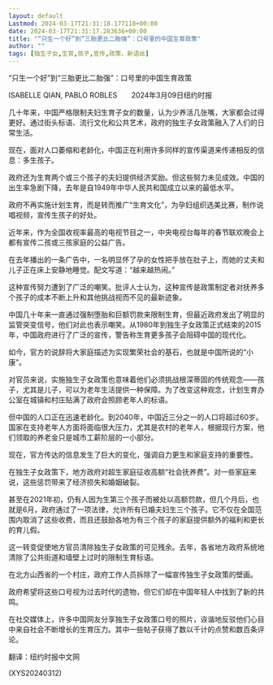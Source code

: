 ```yaml
---
layout: default
Lastmod: 2024-03-17T21:31:18.177118+00:00
date: 2024-03-17T21:31:17.283636+00:00
title: "“只生一个好”到“三胎更比二胎强”：口号里的中国生育政策"
author: ""
tags: [独生子女,生育,孩子,宣传,政策，新语丝]
---
```


“只生一个好”到“三胎更比二胎强”：口号里的中国生育政策

ISABELLE QIAN, PABLO ROBLES　　2024年3月09日纽约时报

几十年来，中国严格限制夫妇生育子女的数量，认为少养活几张嘴，大家都会过得更好。通过街头标语、流行文化和公共艺术，政府的独生子女政策融入了人们的日常生活。

现在，面对人口萎缩和老龄化，中国正在利用许多同样的宣传渠道来传递相反的信息：多生孩子。

政府还为生育两个或三个孩子的夫妇提供经济奖励。但这些努力未见成效。中国的出生率急剧下降，去年是自1949年中华人民共和国成立以来的最低水平。

政府不再实施计划生育，而是转而推广“生育文化”，为孕妇组织选美比赛，制作说唱视频，宣传生孩子的好处。

近年来，作为全国收视率最高的电视节目之一，中央电视台每年的春节联欢晚会上都有宣传二孩或三孩家庭的公益广告。

在去年播出的一条广告中，一名明显怀了孕的女性把手放在肚子上，而她的丈夫和儿子正在床上安静地睡觉。配文写道：“越来越热闹。”

这种宣传努力遭到了广泛的嘲笑。批评人士认为，这种宣传是政策制定者对抚养多个孩子的成本不断上升和其他挑战视而不见的最新迹象。

中国几十年来一直通过强制堕胎和巨额罚款来限制生育，但最近政府发出了明显的监管突变信号，他们对此也表示嘲笑。从1980年到独生子女政策正式结束的2015年，中国政府进行了广泛的宣传，警告称生育更多孩子会阻碍中国的现代化。

如今，官方的说辞将大家庭描述为实现繁荣社会的基石，也就是中国所说的“小康”。

对官员来说，实施独生子女政策也意味着他们必须挑战根深蒂固的传统观念——孩子，尤其是儿子，可以为老年生活提供一种保障。为了改变这种观念，计划生育办公室在城镇和村庄贴满了政府会照顾老年人的标语。

但中国的人口正在迅速老龄化。到2040年，中国近三分之一的人口将超过60岁。国家在支持老年人方面将面临很大压力，尤其是农村的老年人，根据现行方案，他们领取的养老金只是城市工薪阶层的一小部分。

现在，官方传达的信息发生了巨大的变化，强调自力更生和家庭支持的重要性。

在独生子女政策下，地方政府对超生家庭征收高额“社会抚养费”。对一些家庭来说，这些惩罚带来了经济损失和婚姻破裂。

甚至在2021年初，仍有人因为生第三个孩子而被处以高额罚款，但几个月后，也就是6月，政府通过了一项法律，允许所有已婚夫妇生三个孩子。它不仅在全国范围内取消了这些收费，而且还鼓励各地为有三个孩子的家庭提供额外的福利和更长的育儿假。

这一转变促使地方官员清除独生子女政策的可见残余。去年，各省地方政府系统地清除了公共街道和墙壁上过时的限制生育标语。

在北方山西省的一个村庄，政府工作人员拆除了一幅宣传独生子女政策的壁画。

政府希望将这些口号视为过去时代的遗物，但它们却在中国年轻人中找到了新的共鸣。

在社交媒体上，许多中国网友分享独生子女政策口号的照片，诙谐地反驳他们心目中来自社会不断增长的生育压力。其中一些帖子获得了数以千计的点赞和数百条评论。

翻译：纽约时报中文网

(XYS20240312)

